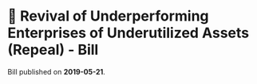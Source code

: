 # 📄  Revival of Underperforming  Enterprises of Underutilized Assets (Repeal) - Bill

Bill published on **2019-05-21**.
